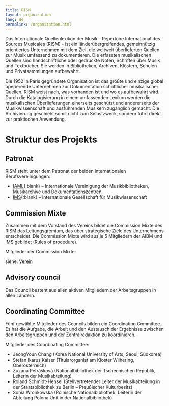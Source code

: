 ```yaml
---
title: RISM
layout: organization
lang: de
permalink: /organization.html
---
```


Das Internationale Quellenlexikon der Musik - Répertoire International des Sources Musicales (RISM) - ist ein länderübergreifendes, gemeinnützig orientiertes Unternehmen mit dem Ziel, die weltweit überlieferten Quellen zur Musik umfassend zu dokumentieren. Die erfassten musikalischen Quellen sind handschriftliche oder gedruckte Noten, Schriften über Musik und Textbücher. Sie werden in Bibliotheken, Archiven, Klöstern, Schulen und Privatsammlungen aufbewahrt.

Die 1952 in Paris gegründete Organisation ist das größte und einzige global operierende Unternehmen zur Dokumentation schriftlicher musikalischer Quellen. RISM weist nach, was vorhanden ist und wo es aufbewahrt wird. Durch die Katalogisierung in einem umfassenden Lexikon werden die musikalischen Überlieferungen einerseits geschützt und andererseits der Musikwissenschaft und ausführenden Musikern zugänglich gemacht. Die Archivierung geschieht somit nicht zum Selbstzweck, sondern führt direkt zur praktischen Anwendung.

<!--

Weitere Informationen auch auf [Wikipedia](https://de.wikipedia.org/wiki/R%C3%A9pertoire_International_des_Sources_Musicales){:blank} in 10 Sprachen.

[Präsentation](http://www.bnportugal.pt/images/stories/agenda/2017/RISM_apresentacao_BNP2017.pdf){:blank} von Sílvia Sequeira auf portugiesisch.

[Ein Einführungsvideo](https://youtu.be/K34u716Uwmk){:blank} zur Arbeit des RISM und den Online-Katalog auf Deutsch, Teil der Serie "Tübinger Tutorials zur Musikwissenschaft".

-->

# Struktur des Projekts

## Patronat

RISM steht unter dem Patronat der beiden internationalen Berufsvereinigungen:

* [IAML](http://www.iaml.info){:blank} – Internationale Vereinigung der Musikbibliotheken, Musikarchive und Dokumentationszentren
* [IMS](https://www.musicology.org){:blank} – Internationale Gesellschaft für Musikwissenschaft

## Commission Mixte

Zusammen mit dem Vorstand des Vereins bildet die Commission Mixte des RISM das Leitungsgremium, das über strategische Ziele des Unternehmens entscheidet. Die Commission Mixte wird aus je 5 Mitgliedern der AIBM und IMS gebildet (Rules of procedure).

Mitglieder der Commission Mixte:

siehe: [Verein](/organization/the-association.html)

## Advisory council

Das Council besteht aus allen aktiven Mitgliedern der Arbeitsgruppen in allen Ländern.

## Coordinating Committee

Fünf gewählte Mitglieder des Councils bilden ein Coordinating Committee. Es hat die Aufgabe, die Arbeit und den Austausch der Ergebnisse zwischen den Arbeitsgruppen und der Zentralredaktion zu koordinieren.

Mitglieder des Coordinating Committee:

* JeongYoun Chang (Korea National University of Arts, Seoul, Südkorea)
* Stefan Ikarus Kaiser (Titularorganist am Kloster Wilhering, Oberösterreich)
* Zuzana Petrášková (Nationalbibliothek der Tschechischen Republik, Leiterin der Musikabteilung)
* Roland Schmidt-Hensel (Stellvertretender Leiter der Musikabteilung in der Staatsbibliothek zu Berlin – Preußischer Kulturbesitz)
* Sonia Wronkowska (Polnische Nationalbibliothek, Leiterin der Abteilung Polona Unit in der Nationalbibliothek)
